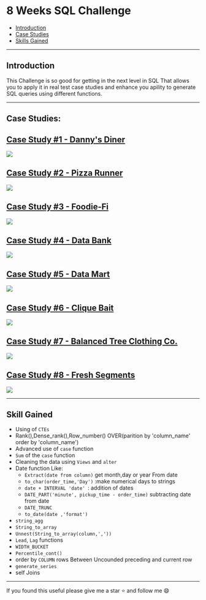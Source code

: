# 8 Weeks SQL Challenge
- [Introduction](Introduction)
- [Case Studies](#Case-studies)
- [Skills Gained](#Skills-Gained)
***
## Introduction 
This Challenge is so good for getting in the next level in SQL That allows you to apply it in real test case studies and enhance you apility to generate SQL queries using different functions.
***
## Case Studies:

## [Case Study #1 - Danny's Diner](https://8weeksqlchallenge.com/case-study-1/)
<img src="https://8weeksqlchallenge.com/images/case-study-designs/1.png"></img> 

## [Case Study #2 - Pizza Runner](https://8weeksqlchallenge.com/case-study-2/)
<img src="https://8weeksqlchallenge.com/images/case-study-designs/2.png"></img> 
## [Case Study #3 - Foodie-Fi](https://8weeksqlchallenge.com/case-study-3/)
<img src="https://8weeksqlchallenge.com/images/case-study-designs/3.png"></img> 
## [Case Study #4 - Data Bank](https://8weeksqlchallenge.com/case-study-4/)
<img src="https://8weeksqlchallenge.com/images/case-study-designs/4.png"></img> 
## [Case Study #5 - Data Mart](https://8weeksqlchallenge.com/case-study-5/)
<img src="https://8weeksqlchallenge.com/images/case-study-designs/5.png"></img> 
## [Case Study #6 - Clique Bait](https://8weeksqlchallenge.com/case-study-6/)
<img src="https://8weeksqlchallenge.com/images/case-study-designs/6.png"></img> 
## [Case Study #7 - Balanced Tree Clothing Co.](https://8weeksqlchallenge.com/case-study-7/)
<img src="https://8weeksqlchallenge.com/images/case-study-designs/7.png"></img> 

## [Case Study #8 - Fresh Segments](https://8weeksqlchallenge.com/case-study-8/)
<img src="https://8weeksqlchallenge.com/images/case-study-designs/8.png"></img> 
***
## Skill Gained
- Using of `CTEs`
- Rank(),Dense_rank(),Row_number() OVER(parition by 'column_name' order by 'column_name')
- Advanced use of `case` function
- `Sum` of the `case` function
- Cleaning the data using `Views` and `alter`
- Date function Like:
	- `Extract(date from column)` get month,day or year From date
	- `to_char(order_time,'Day')` :make numerical days to strings
	- `date + INTERVAL 'date' `: addition of dates
	- `DATE_PART('minute', pickup_time - order_time)` subtracting date from date
	- `DATE_TRUNC`
	- `to_date(date ,'format')`
- `string_agg`
- `String_to_array`
- `Unnest(String_to_array(column,','))`
- `Lead`, `Lag` functions
- `WIDTH_BUCKET` 
- `Percentile_cont()`
-  order by `COLUMN` rows Between Uncounded preceding and current row
-  `generate_series`
-  self Joins
***
If you found this useful please give me a star ⭐
and follow me 😄
